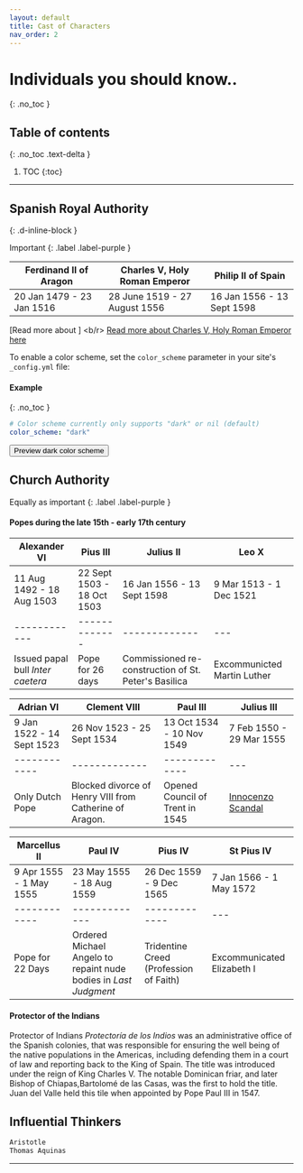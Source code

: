 ```yaml
---
layout: default
title: Cast of Characters
nav_order: 2
---
```


# Individuals you should know..
{: .no_toc }

## Table of contents
{: .no_toc .text-delta }

1. TOC
{:toc}

---

## Spanish Royal Authority
{: .d-inline-block }

Important
{: .label .label-purple }

**Ferdinand II of Aragon** | **Charles V, Holy Roman Emperor** | **Philip II of Spain**
              ------------ | -------------                    | ---
20 Jan 1479 - 23 Jan 1516  | 28 June 1519 - 27 August 1556    | 16 Jan 1556 - 13 Sept 1598



[Read more about ] <b/r>
[Read more about Charles V, Holy Roman Emperor here](https://en.wikipedia.org/wiki/Charles_V,_Holy_Roman_Emperor)

To enable a color scheme, set the `color_scheme` parameter in your site's `_config.yml` file:

#### Example
{: .no_toc }

```yaml
# Color scheme currently only supports "dark" or nil (default)
color_scheme: "dark"
```
<button class="btn js-toggle-dark-mode">Preview dark color scheme</button>

<script>
const toggleDarkMode = document.querySelector('.js-toggle-dark-mode')
const cssFile = document.querySelector('[rel="stylesheet"]')
const originalCssRef = cssFile.getAttribute('href')
const darkModeCssRef = originalCssRef.replace('just-the-docs.css', 'dark-mode-preview.css')

addEvent(toggleDarkMode, 'click', function(){
  if (cssFile.getAttribute('href') === originalCssRef) {
    cssFile.setAttribute('href', darkModeCssRef)
  } else {
    cssFile.setAttribute('href', originalCssRef)
  }
})
</script>

## Church Authority
Equally as important
{: .label .label-purple }

#### Popes during the late 15th - early 17th century

**Alexander VI** | **Pius III** | **Julius II** | **Leo X**
    ------------ | ------------- |-------------| ---
11 Aug 1492 - 18 Aug 1503  | 22 Sept 1503 - 18 Oct 1503 | 16 Jan 1556 - 13 Sept 1598 | 9 Mar 1513 - 1 Dec 1521
    ------------ | ------------- |-------------| ---
Issued papal bull _Inter caetera_ | Pope for 26 days | Commissioned re-construction of St. Peter's Basilica | Excommunicted Martin Luther

**Adrian VI** | **Clement VIII** | **Paul III** | **Julius III**
    ----------| ------------- |-------------| ---
9 Jan 1522 - 14 Sept 1523  | 26 Nov 1523 - 25 Sept 1534 | 13 Oct 1534 - 10 Nov 1549 | 7 Feb 1550 - 29 Mar 1555
    ------------ | ------------- |-------------| ---
Only Dutch Pope | Blocked divorce of Henry VIII from Catherine of Aragon.| Opened Council of Trent in 1545 | [Innocenzo Scandal](https://en.wikipedia.org/wiki/Innocenzo_Ciocchi_Del_Monte)

**Marcellus II** | **Paul IV** | **Pius IV** | **St Pius IV**
    ----------| ------------- |-------------| ---
9 Apr 1555 - 1 May 1555  | 23 May 1555 - 18 Aug 1559 | 26 Dec 1559 - 9 Dec 1565 | 7 Jan 1566 - 1 May 1572
    ------------ | ------------- |-------------| ---
Pope for 22 Days| Ordered Michael Angelo to repaint nude bodies in _Last Judgment_ | Tridentine Creed (Profession of Faith) | Excommunicated Elizabeth I

#### Protector of the Indians

Protector of Indians _Protectoría de los Indios_ was an administrative office of the Spanish colonies, that was responsible for ensuring the well being of the native populations in the Americas, including defending them in a court of law and reporting back to the King of Spain. The title was introduced under the reign of King Charles V. The notable Dominican friar, and later Bishop of Chiapas,Bartolomé de las Casas, was the first to hold the title. Juan del Valle held this tile when appointed by Pope Paul III in 1547.

## Influential Thinkers


```scss
Aristotle
Thomas Aquinas
```


---
